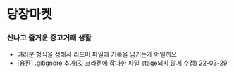 # 당장마켓

### 신나고 즐거운 중고거래 생활

- 여러분 형식을 정해서 리드미 파일에 기록을 남기는게 어떨까요
- [용환] .gitignore 추가(깃 크라켄에 잡다한 파일 stage되지 않게 수정) 22-03-29
